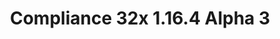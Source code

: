 ---
title: Compliance 32x 1.16.4 Alpha 3
permalink: /article/compliance32x/1.16.4/A3
comments: true
comments-id: 1.16.4-32x-Alpha-3
header-img: article/compliance32x/1.16.4-A3.jpg

long_text: Another friday, another Compliance alpha! This time, thanks to our awesome contributors, we're adding items, improving and adding blocks and much more! <br><br> <strong>DISCLAIMER:</strong> As indicated by the Alpha tag, this version is very work-in-progress, and as such contains a some placeholder textures. It is not the final look of the pack; many textures will have to be edited to match the general stylistic direction of the pack. <br><br> Stay tuned for future updates!

main_changelog: article/compliance32x/1.16.4/changelog

download:
  - Alpha 3 - 1.16.4:
    - https://github.com/Compliance-Resource-Pack/Resource-Pack-32x/releases/download/alpha-3/Compliance-32x-Alpha-3.zip

---